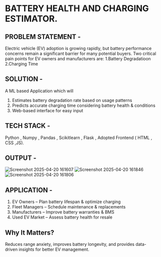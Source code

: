 # BATTERY HEALTH AND CHARGING ESTIMATOR.

## PROBLEM STATEMENT - 
Electric vehicle (EV) adoption is growing rapidly, but battery performance concerns remain a significant barrier for many potential buyers. 
Two critical pain points for EV owners and manufacturers are:
1.Battery Degradatioon
2.Charging Time

## SOLUTION - 
A ML based Application which will 
1. Estimates battery degradation rate based on usage patterns
2. Predicts accurate charging time considering battery health & conditions
3. Web-based interface for easy input
   
## TECH STACK - 
   Python , Numpy , Pandas , Scikitlearn , Flask , Adopted Frontend ( HTML , CSS ,JS).
   
## OUTPUT -
![Screenshot 2025-04-20 161607](https://github.com/user-attachments/assets/61381f3d-b2c3-4536-9344-5f9acd4d32fc)
![Screenshot 2025-04-20 161846](https://github.com/user-attachments/assets/54a39be5-6348-4663-b371-357ea821449b)
![Screenshot 2025-04-20 161806](https://github.com/user-attachments/assets/edc92907-e9c1-43f6-bb3a-24ab03e25ce9)

   
##  APPLICATION - 
1.  EV Owners – Plan battery lifespan & optimize charging
2.  Fleet Managers – Schedule maintenance & replacements
3.  Manufacturers – Improve battery warranties & BMS
4.  Used EV Market – Assess battery health for resale

## Why It Matters?
   Reduces range anxiety, improves battery longevity, and provides data-driven insights for better EV management.

